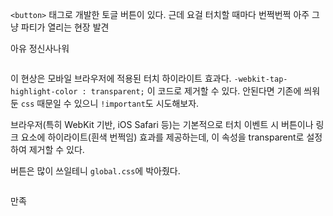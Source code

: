 <p><code>&lt;button&gt;</code> 태그로 개발한 토글 버튼이 있다.
근데 요걸 터치할 때마다 번쩍번쩍 아주 그냥 파티가 열리는 현장 발견</p>
<p>아유 정신사나워</p>
<p><img alt="" src="https://velog.velcdn.com/images/coolgamja_/post/14dcd3d5-b3c4-4548-86a4-3e02d0866a48/image.gif" /></p>
<p>이 현상은 모바일 브라우저에 적용된 터치 하이라이트 효과다.
<code>-webkit-tap-highlight-color : transparent;</code>
이 코드로 제거할 수 있다.
안된다면 기존에 씌워둔 <code>css</code> 때문일 수 있으니 <code>!important</code>도 시도해보자.</p>
<p>브라우저(특히 WebKit 기반, iOS Safari 등)는 기본적으로 터치 이벤트 시 버튼이나 링크 요소에 하이라이트(흰색 번쩍임) 효과를 제공하는데,
이 속성을 transparent로 설정하여 제거할 수 있다.</p>
<p>버튼은 많이 쓰일테니 <code>global.css</code>에 박아줬다.</p>
<p><img alt="" src="https://velog.velcdn.com/images/coolgamja_/post/b12239f0-bb87-4b71-96ad-fe706568796e/image.gif" /></p>
<p>만족</p>
